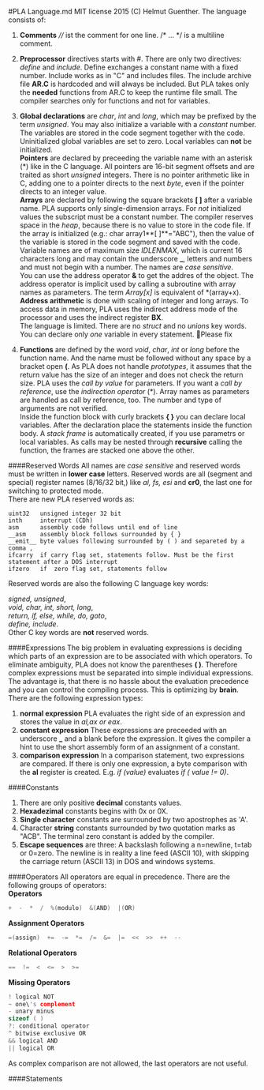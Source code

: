 #PLA Language.md
MIT license 2015 (C) Helmut Guenther.
The language consists of:

1. **Comments** *//* ist the comment for one line. /* ... */ is a multiline comment.
2. **Preprocessor** directives starts with #. There are only two directives:  *define* and *include*. Define exchanges a constant name with a fixed number. Include works as in "C" and includes files. The include archive file **AR.C** is hardcoded and will always be included. But PLA takes only the **needed** functions from AR.C to keep the runtime file small. The compiler searches only for functions and not for variables.      
3. **Global declarations** are *char*, *int* and *long*, which may be prefixed by the term *unsigned*. You may also initialize a variable with a *constant* number. The variables are stored in the code segment together with the code. Uninitialized global variables are set to zero. Local variables can **not** be initialized.  
**Pointers** are declared by preceeding the variable name with an asterisk (\*) like in the C language. All pointers are 16-bit segment offsets and are traited as short *unsigned* integers. There is no pointer arithmetic like in C, adding one to a pointer directs to the next *byte*, even if the pointer directs to an integer value.        
**Arrays** are declared by following the square brackets **[ ]** after a variable name. PLA supports only single-dimension arrays. For *not* initialized values the subscript must be a constant number. The compiler reserves space in the *heap*, because there is no value to store in the code file. If the array is initialized (e.g.: char array1**[ ]**="ABC"), then the value of the variable is stored in the code segment and saved with the code. Variable names are of maximum size *IDLENMAX*, which is current 16 characters long and may contain the underscore **\_**, letters and numbers and must not begin with a number. The names are *case sensitive*.     
You can use the address operator **&** to get the addres of the object. The address operator is implicit used by calling a subroutine with array names as parameters. The term *Array[x]* is equivalent of \*(array+x). **Address arithmetic** is done with scaling of integer and long arrays. To access data in memory, PLA uses the indirect address mode of the processor and uses the indirect register **BX**.    
The language is limited. There are no *struct* and no *unions* key words. You can declare only *one* variable in every statement. :round_pushpin:Please fix    

4. **Functions** are defined by the word *void*, *char*, *int* or *long* before the function name. And the name must be followed without any space by a bracket open **(**. As PLA does not handle *prototypes*, it assumes that the return value has the size of an integer and does not check the return size. PLA uses the *call by value* for parameters. If you want a *call by reference*, use the *indirection operator* (\*). Array names as parameters are handled as call by reference, too. The number and type of arguments are not verified.            
Inside the function block with curly brackets **{ }** you can declare local variables. After the declaration place the statements inside the function body. A *stack frame* is automatically created, if you use parametrs or local variables. As calls may be nested through **recursive** calling the function, the frames are stacked one above the other.

####Reserved Words
All names are *case sensitive* and reserved words must be written in **lower case** letters. Reserved words are all (segment and special) register names (8/16/32 bit,) like *al, fs, esi* and **cr0**, the last one for switching to protected mode.    
There are new PLA reserved words as:
```
uint32   unsigned integer 32 bit
inth     interrupt (CDh)
asm      assembly code follows until end of line
__asm    assembly block follows surrounded by { }
__emit__ byte values following surrounded by ( ) and separeted by a comma ,
ifcarry  if carry flag set, statements follow. Must be the first statement after a DOS interrupt
ifzero   if  zero flag set, statements follow
```
Reserved words are also the following C language key words:

*signed, unsigned*,      
*void, char, int, short, long*,     
*return, if, else, while, do, goto*,     
*define, include*.      
Other C key words are **not** reserved words.

####Expressions
The big problem in evaluating expressions is deciding which parts of an expression are to be associated with which operators. To eliminate ambiguity, PLA does not know the parentheses **( )**. Therefore complex expressions must be separated into simple individual expressions. The advantage is, that there is no hassle about the evaluation precedence and you can control the compiling process. This is optimizing by **brain**. There are the following expression types:

1. **normal expression** PLA evaluates the right side of an expression and stores the value in *al,ax or eax*.
2. **constant expression** These expressions are preceeded with an underscore **_** and a blank before the expression. It gives the compiler a hint to use the short assembly form of an assignment of a constant.
3. **comparison expression** In a comparison statement, two expressions are compared. If there is only one expression, a byte  comparison with the **al** register is created. E.g. *if (value)* evaluates *if ( value != 0)*. 

####Constants
1. There are only positive **decimal** constants values. 
2. **Hexadezimal** constants begins with 0x or 0X. 
3. **Single character** constants are surrounded by two apostrophes as 'A'. 
4. Character **string** constants surrounded by two quotation marks as "ACB". The terminal zero constant is added by the compiler.
5. **Escape sequences** are three: A backslash following a n=newline, t=tab or 0=zero. The newline is in reality a line feed (ASCII 10), with skipping the carriage return (ASCII 13) in DOS and windows systems.  

####Operators
All operators are equal in precedence. There are the following groups of operators:    
**Operators**
```C
+  -  *  /  %(modulo)  &(AND)  |(OR)
```
**Assignment Operators**
```C
=(assign)  +=  -=  *=  /=  &=  |=  <<  >>  ++  --
```
**Relational Operators**
```C
==  !=  <  <=  >  >=
```
**Missing Operators**
```C
! logical NOT
~ one\'s complement
- unary minus
sizeof ( )
?: conditional operator
^ bitwise exclusive OR
&& logical AND
|| logical OR
```
As complex comparison are not allowed, the last operators are not useful.

####Statements



